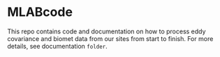 # MLABcode

This repo contains code and documentation on how to process eddy covariance and biomet data from our sites from start to finish. For more details, see documentation `folder`.
